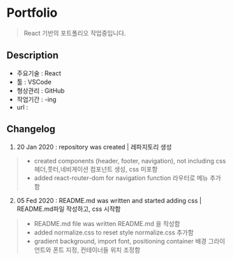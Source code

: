 # Portfolio

> React 기반의 포트폴리오 작업중입니다.

## Description
- 주요기술 : React
- 툴 : VSCode
- 형상관리 : GitHub
- 작업기간 : -ing
- url : 

## Changelog

1) 20 Jan 2020 : repository was created | 레파지토리 생성
> - created components (header, footer, navigation), not including css 
>   헤더,풋터,네비게이션 컴포넌트 생성, css 미포함
> - added react-router-dom for navigation function 
>    라우터로 메뉴 추가함

2) 05 Fed 2020 : README.md was written and started adding css | README.md파일 작성하고, css 시작함
> - README.md file was written
>    README.md  을 작성함
> - added normalize.css to reset style
>    normalize.css 추가함
> - gradient background, import font, positioning container
>    배경 그라이언트와 폰트 지정, 컨테이너들 위치 조정함
